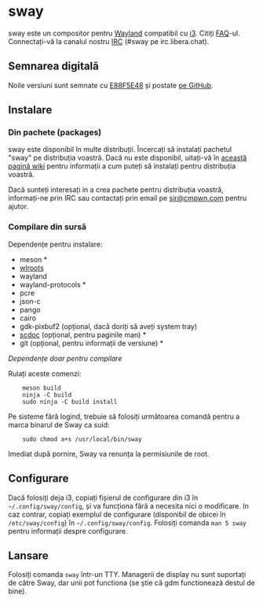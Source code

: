 # sway

sway este un compositor pentru [Wayland](http://wayland.freedesktop.org/) compatibil cu [i3](https://i3wm.org/).
Citiți [FAQ](https://github.com/swaywm/sway/wiki)-ul. Connectați-vă la canalul nostru [IRC](https://web.libera.chat/?channels=#sway) (#sway pe irc.libera.chat).

## Semnarea digitală

Noile versiuni sunt semnate cu [E88F5E48](https://keys.openpgp.org/search?q=34FF9526CFEF0E97A340E2E40FDE7BE0E88F5E48)
și postate [pe GitHub](https://github.com/swaywm/sway/releases).

## Instalare

### Din pachete (packages) 

sway este disponibil în multe distribuții. Încercați să instalați pachetul "sway" pe distribuția voastră. Dacă nu este disponibil, uitați-vă în [această pagină wiki](https://github.com/swaywm/sway/wiki/Unsupported-packages)
pentru informații a cum puteți să instalați pentru distribuția voastră.

Dacă sunteți interesați in a crea pachete pentru distribuția voastră, informați-ne prin IRC sau contactați prin email pe sir@cmpwn.com pentru ajutor.

### Compilare din sursă

Dependențe pentru instalare:

* meson \*
* [wlroots](https://github.com/swaywm/wlroots)
* wayland
* wayland-protocols \*
* pcre
* json-c
* pango
* cairo
* gdk-pixbuf2 (opțional, dacă doriți să aveți system tray)
* [scdoc](https://git.sr.ht/~sircmpwn/scdoc) (opțional, pentru paginile man) \*
* git (opțional, pentru informații de versiune) \*

*Dependențe doar pentru compilare*

Rulați aceste comenzi:

```
    meson build
    ninja -C build
    sudo ninja -C build install
```

Pe sisteme fără logind, trebuie să folosiți următoarea comandă pentru a marca binarul de Sway ca suid:

```
    sudo chmod a+s /usr/local/bin/sway
```

Imediat după pornire, Sway va renunța la permisiunile de root.

## Configurare

Dacă folosiți deja i3, copiați fișierul de configurare din i3 în `~/.config/sway/config`, și va funcționa fără a necesita nici o modificare. In caz contrar, copiați exemplul de configurare (disponibil de obicei în `/etc/sway/config`) în `~/.config/sway/config`.
Folosiți comanda `man 5 sway` pentru informații despre configurare.

## Lansare

Folosiți comanda `sway` într-un TTY. Managerii de display nu sunt suportați de către Sway, dar unii pot functiona (se știe că gdm functioneazâ destul de bine).
